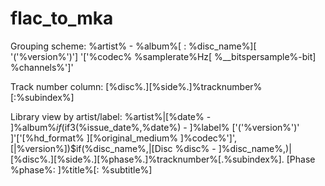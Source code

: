 # flac_to_mka

Grouping scheme:
%artist% - %album%[ : %disc_name%][ '('%version%')'] '['%codec% %samplerate%Hz[ %__bitspersample%-bit] %channels%']'

Track number column:
[%disc%.][%side%.]%tracknumber%[:%subindex%]

Library view by artist/label:
%artist%|[%date% - ]%album%$if(%label%,|[$if3(%issue_date%,%date%) - ]%label% ['('%version%')' ]'['[%hd_format% ][%original_medium% ]%codec%']',[|%version%])$if(%disc_name%,|[Disc %disc% - ]%disc_name%,)|[%disc%.][%side%.][%phase%.]%tracknumber%[.%subindex%]. [Phase %phase%: ]%title%[: %subtitle%]

